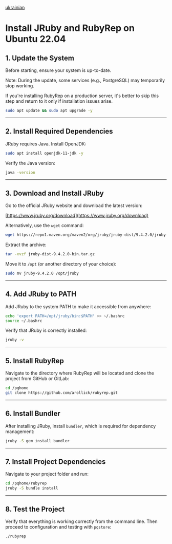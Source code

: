 [ukrainian](jruby_install_ubuntu_uk)
# Install JRuby and RubyRep on Ubuntu 22.04

## 1. Update the System

Before starting, ensure your system is up-to-date.

Note: During the update, some services (e.g., PostgreSQL) may temporarily stop working.

If you're installing RubyRep on a production server, it's better to skip this step and return to it only if installation issues arise.

```bash
sudo apt update && sudo apt upgrade -y
```

---

## 2. Install Required Dependencies

JRuby requires Java. Install OpenJDK:

```bash
sudo apt install openjdk-11-jdk -y
```

Verify the Java version:

```bash
java -version
```

---

## 3. Download and Install JRuby

Go to the official JRuby website and download the latest version:

[https://www.jruby.org/download](https://www.jruby.org/download)

Alternatively, use the `wget` command:

```bash
wget https://repo1.maven.org/maven2/org/jruby/jruby-dist/9.4.2.0/jruby-dist-9.4.2.0-bin.tar.gz
```

Extract the archive:

```bash
tar -xvzf jruby-dist-9.4.2.0-bin.tar.gz
```

Move it to `/opt` (or another directory of your choice):

```bash
sudo mv jruby-9.4.2.0 /opt/jruby
```

---

## 4. Add JRuby to PATH

Add JRuby to the system PATH to make it accessible from anywhere:

```bash
echo 'export PATH=/opt/jruby/bin:$PATH' >> ~/.bashrc
source ~/.bashrc
```

Verify that JRuby is correctly installed:

```bash
jruby -v
```

---

## 5. Install RubyRep

Navigate to the directory where RubyRep will be located and clone the project from GitHub or GitLab:

```bash
cd /pqhome
git clone https://github.com/arollick/rubyrep.git
```

---

## 6. Install Bundler

After installing JRuby, install `bundler`, which is required for dependency management:

```bash
jruby -S gem install bundler
```

---

## 7. Install Project Dependencies

Navigate to your project folder and run:

```bash
cd /pqhome/rubyrep
jruby -S bundle install
```

---

## 8. Test the Project

Verify that everything is working correctly from the command line. Then proceed to configuration and testing with `pqstore`:

```bash
./rubyrep
```

